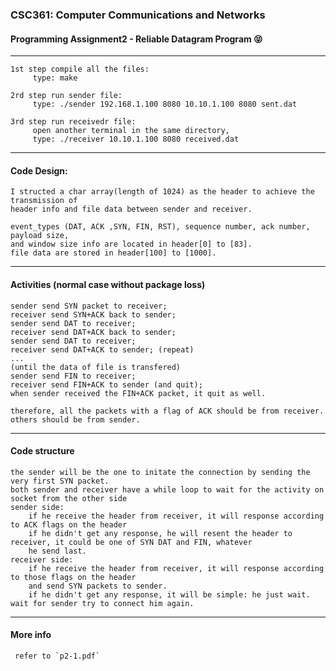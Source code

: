 
### CSC361: Computer Communications and Networks  
#### Programming Assignment2 - Reliable Datagram Program :stuck_out_tongue_closed_eyes:
----
    1st step compile all the files:
         type: make

    2rd step run sender file:
         type: ./sender 192.168.1.100 8080 10.10.1.100 8080 sent.dat

    3rd step run receivedr file:
         open another terminal in the same directory,
         type: ./receiver 10.10.1.100 8080 received.dat
----
#### Code Design:
    I structed a char array(length of 1024) as the header to achieve the transmission of 
    header info and file data between sender and receiver.

    event_types (DAT, ACK ,SYN, FIN, RST), sequence number, ack number, payload size, 
    and window size info are located in header[0] to [83].
    file data are stored in header[100] to [1000].
----
#### Activities (normal case without package loss)
    sender send SYN packet to receiver;
    receiver send SYN+ACK back to sender; 
    sender send DAT to receiver;
    receiver send DAT+ACK back to sender;
    sender send DAT to receiver;
    receiver send DAT+ACK to sender; (repeat)
    ...
    (until the data of file is transfered)
    sender send FIN to receiver;
    receiver send FIN+ACK to sender (and quit);
    when sender received the FIN+ACK packet, it quit as well.

    therefore, all the packets with a flag of ACK should be from receiver.
    others should be from sender.
----
#### Code structure
    the sender will be the one to initate the connection by sending the very first SYN packet. 
    both sender and receiver have a while loop to wait for the activity on socket from the other side
    sender side: 
        if he receive the header from receiver, it will response according to ACK flags on the header
        if he didn't get any response, he will resent the header to receiver, it could be one of SYN DAT and FIN, whatever
        he send last.
    receiver side: 
        if he receive the header from receiver, it will response according to those flags on the header
        and send SYN packets to sender.
        if he didn't get any response, it will be simple: he just wait. wait for sender try to connect him again.
 ----
 #### More info
     refer to `p2-1.pdf`
